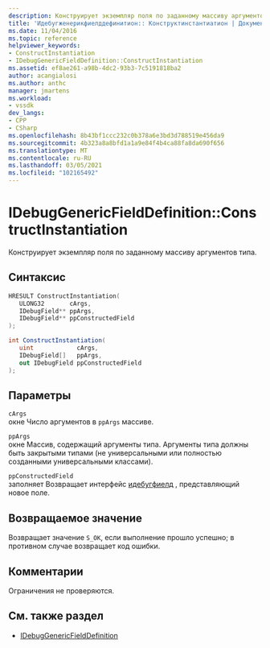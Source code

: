 ```yaml
---
description: Конструирует экземпляр поля по заданному массиву аргументов типа.
title: 'Идебугженерикфиелддефинитион:: Конструктинстантиатион | Документация Майкрософт'
ms.date: 11/04/2016
ms.topic: reference
helpviewer_keywords:
- ConstructInstantiation
- IDebugGenericFieldDefinition::ConstructInstantiation
ms.assetid: ef8ae261-a98b-4dc2-93b3-7c5191818ba2
author: acangialosi
ms.author: anthc
manager: jmartens
ms.workload:
- vssdk
dev_langs:
- CPP
- CSharp
ms.openlocfilehash: 8b43bf1ccc232c0b378a6e3bd3d788519e456da9
ms.sourcegitcommit: 4b323a8a8bfd1a1a9e84f4b4ca88fa8da690f656
ms.translationtype: MT
ms.contentlocale: ru-RU
ms.lasthandoff: 03/05/2021
ms.locfileid: "102165492"
---
```

# <a name="idebuggenericfielddefinitionconstructinstantiation"></a>IDebugGenericFieldDefinition::ConstructInstantiation
Конструирует экземпляр поля по заданному массиву аргументов типа.

## <a name="syntax"></a>Синтаксис

```cpp
HRESULT ConstructInstantiation(
   ULONG32       cArgs,
   IDebugField** ppArgs,
   IDebugField** ppConstructedField
);
```

```csharp
int ConstructInstantiation(
   uint            cArgs,
   IDebugField[]   ppArgs,
   out IDebugField ppConstructedField
);
```

## <a name="parameters"></a>Параметры
`cArgs`\
окне Число аргументов в `ppArgs` массиве.

`ppArgs`\
окне Массив, содержащий аргументы типа. Аргументы типа должны быть закрытыми типами (не универсальными или полностью созданными универсальными классами).

`ppConstructedField`\
заполняет Возвращает интерфейс [идебугфиелд](../../../extensibility/debugger/reference/idebugfield.md) , представляющий новое поле.

## <a name="return-value"></a>Возвращаемое значение
 Возвращает значение `S_OK`, если выполнение прошло успешно; в противном случае возвращает код ошибки.

## <a name="remarks"></a>Комментарии
 Ограничения не проверяются.

## <a name="see-also"></a>См. также раздел
- [IDebugGenericFieldDefinition](../../../extensibility/debugger/reference/idebuggenericfielddefinition.md)
